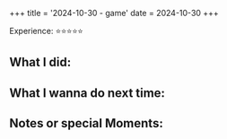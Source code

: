 +++
title = '2024-10-30 - game'
date = 2024-10-30
+++

Experience: ⭐⭐⭐⭐⭐

What I did:
- 

What I wanna do next time:
- 

Notes or special Moments:
- 